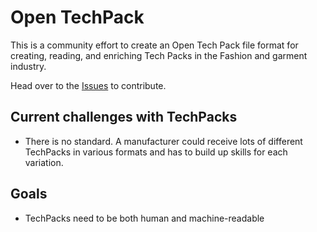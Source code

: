 # Open TechPack

This is a community effort to create an Open Tech Pack file format for creating, reading, and enriching Tech Packs in the Fashion and garment industry.

Head over to the [Issues](https://github.com/coatsdigital/opentechpack/issues) to contribute.

## Current challenges with TechPacks
- There is no standard. A manufacturer could receive lots of different TechPacks in various formats and has to build up skills for each variation.

## Goals
- TechPacks need to be both human and machine-readable


